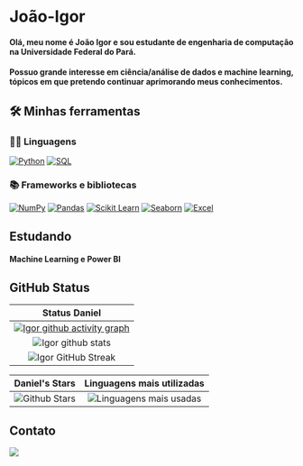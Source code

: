 # João-Igor

#### Olá, meu nome é João Igor e sou estudante de engenharia de computação na Universidade Federal do Pará.

#### Possuo grande interesse em ciência/análise de dados e machine learning, tópicos em que pretendo continuar aprimorando meus conhecimentos.

## 🛠️ Minhas ferramentas

### 👨‍💻 Linguagens

<p>
    <a href="https://github.com/search?q=user%3ADenverCoder1+is%3Arepo+language%3Apython"><img alt="Python" src="https://img.shields.io/badge/Python%20-%2314354C.svg?logo=python&logoColor=white"></a>
    <a href="https://github.com/search?q=user%3ADenverCoder1+is%3Arepo+language%3Asql"><img alt="SQL" src="https://img.shields.io/badge/SQL%20-%23025E8C.svg?logo=amazon-dynamodb&logoColor=white"></a>

### :books: Frameworks e bibliotecas 

<p>
    <a href="#"><img alt="NumPy" src="https://img.shields.io/badge/Numpy%20-%23013243.svg?logo=numpy&logoColor=white"></a>
    <a href="#"><img alt="Pandas" src="https://img.shields.io/badge/Pandas%20-%23150458.svg?logo=pandas&logoColor=white"></a>
    <a href="#"><img alt="Scikit Learn" src="https://img.shields.io/badge/Scikit_Learn-ffffff.svg?logo=scikitlearn&logoColor=orange"></a>
    <a href="#"><img alt="Seaborn" src="https://img.shields.io/badge/Seaborn%20-%23013243.svg?logo=seaborn&logoColor=white"></a>
    <a href="#"><img alt="Excel" src="https://img.shields.io/badge/Excel%20-%2381C784.svg?logo=microsoft-excel&logoColor=white"></a>
</p>
          
## Estudando
#### Machine Learning e Power BI

## GitHub Status


|                                                                     Status Daniel                                                                     |
|:------------------------------------------------------------------------------------------------------------------------------------------------------:|
| [![Igor github activity graph](https://github-readme-activity-graph.vercel.app/graph?username=JIgor08&theme=react-dark&custom_title=Contribuições%20nos%20ultimos%20dias&hide_border=true)](https://github.com/ashutosh00710/github-readme-activity-graph) |
| ![Igor github stats](https://github-readme-stats-sigma-five.vercel.app/api?username=JIgor08&show_icons=true&theme=react  )              | 
| ![Igor GitHub Streak](https://github-readme-streak-stats.herokuapp.com/?user=JIgor08&theme=react )                    | 
    
    
|                                                                                                      Daniel's Stars                                                                                                       |                                                           Linguagens mais utilizadas                                                           |      
|:-------------------------------------------------------------------------------------------------------------------------------------------------------------------------------------------------------------------------:|:---------------------------------------------------------------------------------------------------------------------------------:|
| ![Github Stars](https://github-readme-stats-sigma-five.vercel.app/api?username=JIgor08&show_icons=true&locale=en&count_private=true&hide_rank=true&custom_title=My%20GitHub%20Stats&disable_animations=true&theme=react) | ![Linguagens mais usadas](https://github-readme-stats-sigma-five.vercel.app/api/top-langs/?username=JIgor08&theme=react&layout=compact) |

## Contato
<a href="https://www.linkedin.com/in/jo%C3%A3o-igor-dos-santos-15079220b/" target="_blank"><img src="https://img.shields.io/badge/Linkedin-1877F2?style=for-the-badge&logo=linkedin&logoColor=white" target="_blank"></a>

